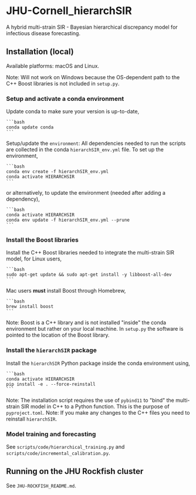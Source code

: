 # JHU-Cornell_hierarchSIR

A hybrid multi-strain SIR - Bayesian hierarchical discrepancy model for infectious disease forecasting.

## Installation (local)

Available platforms: macOS and Linux.

Note: Will not work on Windows because the OS-dependent path to the C++ Boost libraries is not included in `setup.py`.

### Setup and activate a conda environment

Update conda to make sure your version is up-to-date,

    ```bash
    conda update conda
    ```

Setup/update the `environment`: All dependencies needed to run the scripts are collected in the conda `hierarchSIR_env.yml` file. To set up the environment,

    ```bash
    conda env create -f hierarchSIR_env.yml
    conda activate HIERARCHSIR
    ```

or alternatively, to update the environment (needed after adding a dependency),

    ```bash
    conda activate HIERARCHSIR
    conda env update -f hierarchSIR_env.yml --prune
    ```

### Install the Boost libraries 

Install the C++ Boost libraries needed to integrate the multi-strain SIR model, for Linux users,

    ```bash
    sudo apt-get update && sudo apt-get install -y libboost-all-dev
    ```

Mac users **must** install Boost through Homebrew,

    ```bash
    brew install boost
    ```

Note: Boost is a C++ library and is not installed "inside" the conda environment but rather on your local machine. In `setup.py` the software is pointed to the location of the Boost library.

### Install the `hierarchSIR` package

Install the `hierarchSIR` Python package inside the conda environment using,

    ```bash
    conda activate HIERARCHSIR
    pip install -e . --force-reinstall
    ```

Note: The installation script requires the use of `pybind11` to "bind" the multi-strain SIR model in C++ to a Python function. This is the purpose of `pyproject.toml`.
Note: If you make any changes to the C++ files you need to reinstall `hierarchSIR`.

### Model training and forecasting

See `scripts/code/hierarchical_training.py` and `scripts/code/incremental_calibration.py`.

## Running on the JHU Rockfish cluster

See `JHU-ROCKFISH_README.md`.
